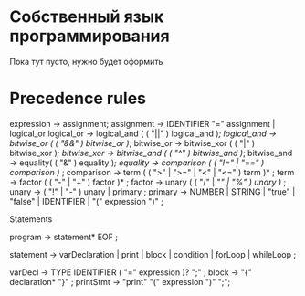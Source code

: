 # Cобственный язык программирования 
Пока тут пусто, нужно будет оформить


# Precedence rules

expression      → assignment;
assignment      → IDENTIFIER "=" assignment 
                | logical_or
logical_or      → logical_and ( ( "||" ) logical_and )*;
logical_and     → bitwise_or ( ( "&&" ) bitwise_or )*;
bitwise_or      → bitwise_xor ( ( "|" ) bitwise_xor )*;
bitwise_xor     → bitwise_and ( ( "^" ) bitwise_and )*;
bitwise_and     → equality( ( "&" ) equality )*;
equality        → comparison ( ( "!=" | "==" ) comparison )* ;
comparison      → term ( ( ">" | ">=" | "<" | "<=" ) term )* ;
term            → factor ( ( "-" | "+" ) factor )* ;
factor          → unary ( ( "/" | "*" | "%" ) unary )* ;
unary           → ( "!" | "-" ) unary
                | primary ;
primary         → NUMBER | STRING | "true" | "false" | IDENTIFIER
                | "(" expression ")" ;


Statements

program        → statement* EOF ;

statement      → varDeclaration
               | print
               | block
               | condition
               | forLoop
               | whileLoop ;

varDecl        → TYPE IDENTIFIER ( "=" expression )? ";" ;
block          → "{" declaration* "}" ;
printStmt      → "print" "(" expression ")" ";"; 